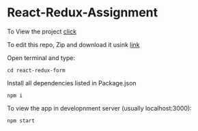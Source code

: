 # React-Redux-Assignment

To View the project [click](https://roaring-lebkuchen-b2d402.netlify.app/)

To edit this repo, Zip and download it usink [link](https://github.com/aniket-sigmoid/React-Redux-Assignment/archive/refs/heads/main.zip)

Open terminal and type:
```
cd react-redux-form
```

Install all dependencies listed in Package.json
```
npm i
```

To view the app in developnment server (usually localhost:3000):
```
npm start
```